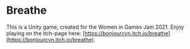 # Breathe
This is a Unity game, created for the Women in Games Jam 2021. Enjoy playing on the itch-page here: [https://bonjourcyn.itch.io/breathe](https://bonjourcyn.itch.io/breathe).

